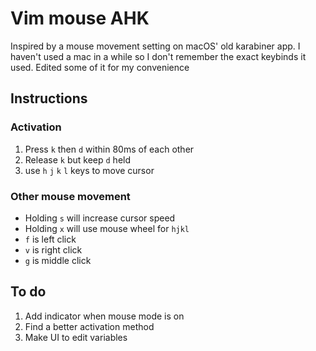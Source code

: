 # Vim mouse AHK

Inspired by a mouse movement setting on macOS' old karabiner app. I haven't used a mac in a while so I don't remember the exact keybinds it used. Edited some of it for my convenience

## Instructions

### Activation
  1. Press `k` then `d` within 80ms of each other
  2. Release `k` but keep `d` held
  3. use `h` `j` `k` `l` keys to move cursor

### Other mouse movement

  * Holding `s` will increase cursor speed
  * Holding `x` will use mouse wheel for `hjkl`
  * `f` is left click
  * `v` is right click
  * `g` is middle click


## To do
  1. Add indicator when mouse mode is on
  2. Find a better activation method
  3. Make UI to edit variables
